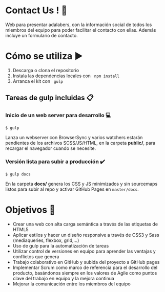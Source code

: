 # Contact Us ! 📱

Web para presentar adalabers, con la información social de todos los miembros del equipo para poder facilitar el contacto con ellas. Además incluye un formulario de contacto.

# Cómo se utiliza ▶️

1. Descarga o clona el repositorio
2. Instala las dependencias locales con ` npm install`
3. Arranca el kit con ` gulp`


## Tareas de gulp incluidas 📋
### Inicio de un web server para desarrollo 💻
```
$ gulp
```
Lanza un webserver con BrowserSync y varios watchers estarán pendientes de los archivos SCSS/JS/HTML, en la carpeta **public/**, para recargar el navegador cuando se necesite.

### Versión lista para subir a producción ✔️
```
$ gulp docs
```
En la carpeta **docs/** genera los CSS y JS minimizados y sin sourcemaps listos para subir al repo y activar GitHub Pages en `master/docs`.

# Objetivos 🎯

-  Crear una web con alta carga semántica a través de las etiquetas de HTML5
-  Aplicar estilos y hacer un diseño responsive a través de CSS3 y Sass (mediaqueries, flexbox, grid,...)
-  Uso de gulp para la automatización de tareas
-  Utilizar control de versiones en equipo para aprender las ventajas y conflictos que genera
-  Trabajo colaborativo en GitHub y subida del proyecto a GitHub pages
-  Implementar Scrum como marco de referencia para el desarrollo del producto, basándonos siempre en los valores de Agile como puntos clave del trabajo en equipo y la mejora continua
-  Mejorar la comunicación entre los miembros del equipo

